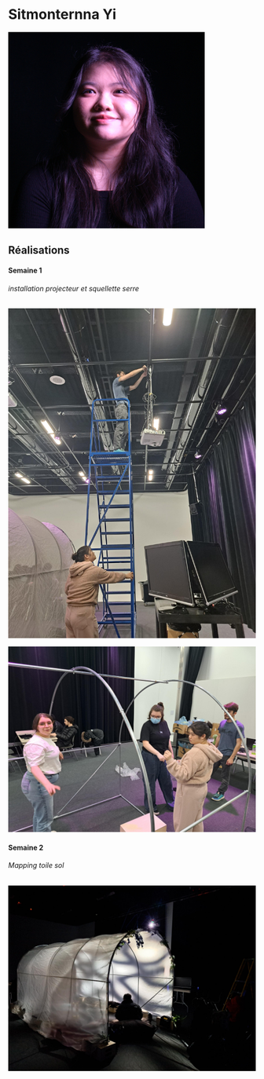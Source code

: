 # Sitmonternna Yi

 ![Membre_w](https://github.com/tprangers/internature/blob/main/10_equipe/yi_sitmonternna/sit_ver_mauve.jpg)

 ## Réalisations

 <!-- Une image par semaine de la réalisation dont tu es le plus fier avec une légende -->
#### Semaine 1
###### installation projecteur et squellette serre
![S1 Développement du concept](https://github.com/tprangers/internature/blob/main/10_equipe/yi_sitmonternna/Installation_projo_sit.jfif)

 ![installation_serre](https://github.com/tprangers/internature/blob/main/10_equipe/yi_sitmonternna/inst_serre.jfif)

  
#### Semaine 2
###### Mapping toile sol
 ![mapping_toile_sol](https://github.com/tprangers/internature/blob/main/10_equipe/yi_sitmonternna/map_sol.jfif)
